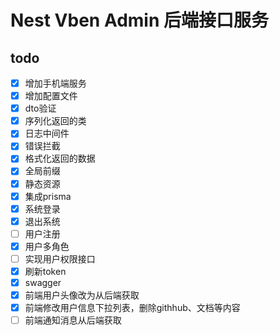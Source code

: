 # Nest Vben Admin 后端接口服务

## todo

- [x] 增加手机端服务
- [x] 增加配置文件
- [x] dto验证
- [x] 序列化返回的类
- [x] 日志中间件
- [x] 错误拦截
- [x] 格式化返回的数据
- [x] 全局前缀
- [x] 静态资源
- [x] 集成prisma
- [x] 系统登录
- [x] 退出系统
- [ ] 用户注册
- [x] 用户多角色
- [ ] 实现用户权限接口
- [x] 刷新token
- [x] swagger
- [x] 前端用户头像改为从后端获取
- [x] 前端修改用户信息下拉列表，删除githhub、文档等内容
- [ ] 前端通知消息从后端获取
